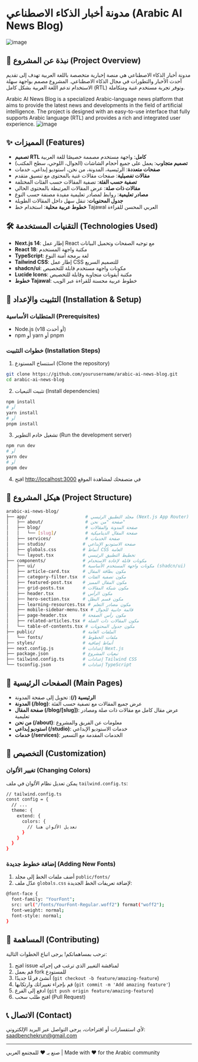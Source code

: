 # مدونة أخبار الذكاء الاصطناعي (Arabic AI News Blog)

![image](https://github.com/user-attachments/assets/6a6e101d-469d-4412-a44c-a2077d9dab4a)


## 📝 نبذة عن المشروع (Project Overview)

مدونة أخبار الذكاء الاصطناعي هي منصة إخبارية متخصصة باللغة العربية تهدف إلى تقديم أحدث الأخبار والتطورات في مجال الذكاء الاصطناعي. المشروع مصمم بواجهة سهلة الاستخدام تدعم اللغة العربية بشكل كامل (RTL) وتوفر تجربة مستخدم غنية ومتكاملة.

Arabic AI News Blog is a specialized Arabic-language news platform that aims to provide the latest news and developments in the field of artificial intelligence. The project is designed with an easy-to-use interface that fully supports Arabic language (RTL) and provides a rich and integrated user experience.
![image](https://github.com/user-attachments/assets/b5a0de69-18fd-48e3-863c-76af3c22693d)


## ✨ المميزات (Features)

- **تصميم RTL كامل**: واجهة مستخدم مصممة خصيصًا للغة العربية
- **تصميم متجاوب**: يعمل على جميع أحجام الشاشات (الجوال، اللوحي، سطح المكتب)
- **صفحات متعددة**: الرئيسية، المدونة، من نحن، استوديو إبداعي، خدمات
- **مقالات تفصيلية**: صفحات مقالات غنية بالمحتوى مع تنسيق متقدم
- **تصفية حسب الفئة**: تصفية المقالات حسب الفئات المختلفة
- **مقالات ذات صلة**: عرض المقالات المرتبطة بالمحتوى الحالي
- **مصادر تعليمية**: روابط لمصادر تعليمية مفيدة مصنفة حسب النوع
- **جدول المحتويات**: تنقل سهل داخل المقالات الطويلة
- **خطوط عربية محلية**: استخدام خط Tajawal العربي المحسن للقراءة

## 🛠️ التقنيات المستخدمة (Technologies Used)

- **Next.js 14**: إطار عمل React مع توجيه الصفحات وتحميل البيانات
- **React 18**: مكتبة واجهة المستخدم
- **TypeScript**: لغة برمجة آمنة النوع
- **Tailwind CSS**: إطار عمل CSS للتصميم السريع
- **shadcn/ui**: مكونات واجهة مستخدم قابلة للتخصيص
- **Lucide Icons**: مكتبة أيقونات متجاوبة وقابلة للتخصيص
- **خطوط Tajawal**: خطوط عربية محسنة للقراءة عبر الويب

## 🚀 التثبيت والإعداد (Installation & Setup)

### المتطلبات الأساسية (Prerequisites)

- Node.js (v18 أو أحدث)
- npm أو yarn أو pnpm

### خطوات التثبيت (Installation Steps)

1. استنساخ المستودع (Clone the repository)

```bash
git clone https://github.com/yourusername/arabic-ai-news-blog.git
cd arabic-ai-news-blog
```

2. تثبيت التبعيات (Install dependencies)

```bash
npm install
# أو
yarn install
# أو
pnpm install
```

3. تشغيل خادم التطوير (Run the development server)

```bash
npm run dev
# أو
yarn dev
# أو
pnpm dev
```

4. افتح [http://localhost:3000](http://localhost:3000) في متصفحك لمشاهدة الموقع

## 📁 هيكل المشروع (Project Structure)

```bash
arabic-ai-news-blog/
├── app/                      # مجلد التطبيق الرئيسي (Next.js App Router)
│   ├── about/                # صفحة "من نحن"
│   ├── blog/                 # صفحة المدونة والمقالات
│   │   └── [slug]/           # صفحة المقال الديناميكية
│   ├── services/             # صفحة الخدمات
│   ├── studio/              # صفحة الاستوديو الإبداعي
│   ├── globals.css          # أنماط CSS العامة
│   └── layout.tsx           # تخطيط التطبيق الرئيسي
├── components/              # مكونات قابلة لإعادة الاستخدام
│   ├── ui/                  # مكونات واجهة المستخدم الأساسية (shadcn/ui)
│   ├── article-card.tsx     # مكون بطاقة المقال
│   ├── category-filter.tsx  # مكون تصفية الفئات
│   ├── featured-post.tsx    # مكون المقال المميز
│   ├── grid-posts.tsx       # مكون شبكة المقالات
│   ├── header.tsx           # مكون الرأس
│   ├── hero-section.tsx     # مكون قسم البطل
│   ├── learning-resources.tsx # مكون مصادر التعلم
│   ├── mobile-sidebar-menu.tsx # قائمة جانبية للجوال
│   ├── page-header.tsx      # مكون رأس الصفحة
│   ├── related-articles.tsx # مكون المقالات ذات الصلة
│   └── table-of-contents.tsx # مكون جدول المحتويات
├── public/                  # الملفات العامة
│   └── fonts/               # ملفات الخطوط
├── styles/                  # أنماط إضافية
├── next.config.js           # إعدادات Next.js
├── package.json             # تبعيات المشروع
├── tailwind.config.ts       # إعدادات Tailwind CSS
└── tsconfig.json            # إعدادات TypeScript
```

## 📄 الصفحات الرئيسية (Main Pages)

- **الرئيسية (/)**: تحويل إلى صفحة المدونة
- **المدونة (/blog)**: عرض جميع المقالات مع تصفية حسب الفئة
- **صفحة المقال (/blog/[slug])**: عرض مقال كامل مع مقالات ذات صلة ومصادر تعليمية
- **من نحن (/about)**: معلومات عن الفريق والمشروع
- **استوديو إبداعي (/studio)**: خدمات الاستوديو الإبداعي
- **خدمات (/services)**: الخدمات المقدمة مع التسعير

## 🎨 التخصيص (Customization)

### تغيير الألوان (Changing Colors)

يمكن تعديل نظام الألوان في ملف `tailwind.config.ts`:

```bash
// tailwind.config.ts
const config = {
  // ...
  theme: {
    extend: {
      colors: {
        // تعديل الألوان هنا
      }
    }
  }
}
```

### إضافة خطوط جديدة (Adding New Fonts)

1. أضف ملفات الخط إلى مجلد `public/fonts/`
2. عدّل ملف `globals.css` لإضافة تعريفات الخط الجديدة:

```bash
@font-face {
  font-family: "YourFont";
  src: url("/fonts/YourFont-Regular.woff2") format("woff2");
  font-weight: normal;
  font-style: normal;
}
```

## 🤝 المساهمة (Contributing)

نرحب بمساهماتكم! يرجى اتباع الخطوات التالية:

1. افتح issue لمناقشة التغيير الذي ترغب في إجرائه
2. قم بعمل fork للمستودع
3. أنشئ فرعًا جديدًا (`git checkout -b feature/amazing-feature`)
4. قم بإجراء تغييراتك وارتكابها (`git commit -m 'Add amazing feature'`)
5. ادفع إلى الفرع (`git push origin feature/amazing-feature`)
6. افتح طلب سحب (Pull Request)


## 📞 الاتصال (Contact)

لأي استفسارات أو اقتراحات، يرجى التواصل عبر البريد الإلكتروني: saadbenchekrun@gmail.com


---

صنع بـ ❤️ للمجتمع العربي | Made with ❤️ for the Arabic community
